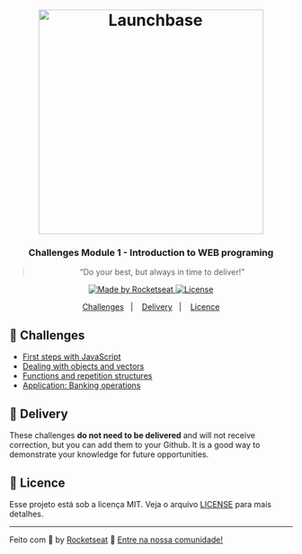 <h1 align="center">
    <img alt="Launchbase" src="https://storage.googleapis.com/golden-wind/bootcamp-launchbase/logo.png" width="400px" />
</h1>

<h3 align="center">
  Challenges Module 1 - Introduction to WEB programing
</h3>

<blockquote align="center">“Do your best, but always in time to deliver!”</blockquote>

<p align="center">

  <a href="https://rocketseat.com.br">
    <img alt="Made by Rocketseat" src="https://img.shields.io/badge/made%20by-Rocketseat-%23F8952D">
  </a>

  <a href="LICENSE" >
    <img alt="License" src="https://img.shields.io/badge/license-MIT-%23F8952D">
  </a>

</p>

<p align="center">
  <a href="#rocket-challenges">Challenges</a>&nbsp;&nbsp;&nbsp;|&nbsp;&nbsp;&nbsp;
  <a href="#calendar-delivery">Delivery</a>&nbsp;&nbsp;&nbsp;|&nbsp;&nbsp;&nbsp;
  <a href="#memo-licence">Licence</a>
</p>

## :rocket: Challenges

- [First steps with JavaScript](challenge-1/challenge1-1/01-1-primeiros-passos-com-js.md)
- [Dealing with objects and vectors](challenge-1/challenge1-2/01-2-lidando-com-objetos-e-vetores.md)
- [Functions and repetition structures](challenge-1/challenge1-3/01-3-funcoes-e-estruturas-de-repeticao.md)
- [Application: Banking operations](challenge-1/challenge1-4/01-4-aplicacao-operacoes-bancarias.md)

## :calendar: Delivery

These challenges **do not need to be delivered** and will not receive correction, but you can add them to your Github. It is a good way to demonstrate your knowledge for future opportunities.

## :memo: Licence

Esse projeto está sob a licença MIT. Veja o arquivo [LICENSE](/LICENSE) para mais detalhes.

---

Feito com :purple_heart: by [Rocketseat](https://rocketseat.com.br) :wave: [Entre na nossa comunidade!](https://discordapp.com/invite/gCRAFhc)
